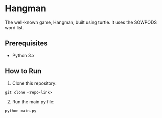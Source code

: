 # Hangman
The well-known game, Hangman, built using turtle. It uses the SOWPODS word list.

## Prerequisites
- Python 3.x
  
## How to Run

1. Clone this repository:
```
git clone <repo-link>
```
2. Run the main.py file:
```
python main.py
```
